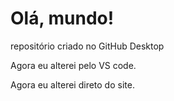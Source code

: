 # Olá, mundo!
 repositório criado no GitHub Desktop

Agora eu alterei pelo VS code.

Agora eu alterei direto do site.
